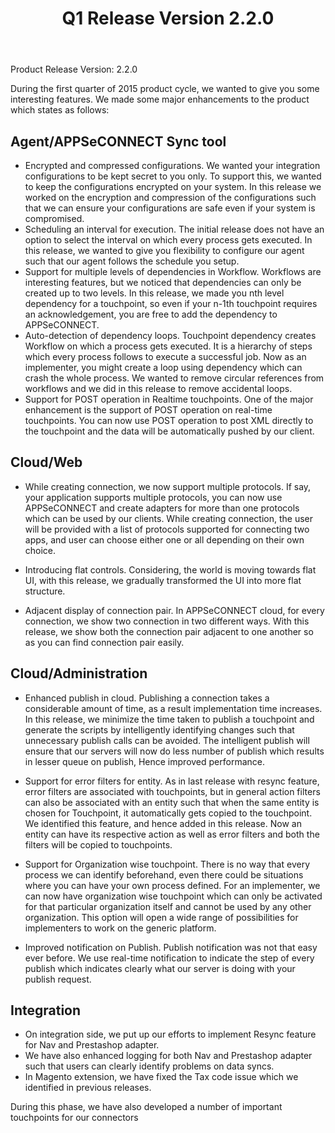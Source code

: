﻿---
title: "Q1 Release Version 2.2.0"
toc: true
tag: developers
category: "release-notes"
menus: 
    2015Release:
        title: "Q1 V 2.2.0"
        weight: 4
        icon: fa fa-wpexplorer
        identifier: 2015Q1Release
---

Product Release Version: 2.2.0 

During the first quarter of 2015 product cycle, we wanted to give you some
interesting features. We made some major enhancements to the product which states as follows:  

## Agent/APPSeCONNECT Sync tool

* Encrypted and compressed configurations. We wanted your integration configurations to be kept 
secret to you only. To support this, we wanted to keep the configurations encrypted on your system. 
In this release we worked on the encryption and compression of the configurations such that we can 
ensure your configurations are safe even if your system is compromised.  
* Scheduling an interval for execution. The initial release does not have an option to select the 
interval on which every process gets executed. In this release, we wanted to give you flexibility 
to configure our agent such that our agent follows the schedule you setup.  
* Support for multiple levels of dependencies in Workflow. Workflows are interesting features, 
but we noticed that dependencies can only be created up to two levels. In this release, 
we made you nth level dependency for a touchpoint, so even if your n-1th touchpoint requires an 
acknowledgement, you are free to add the dependency to APPSeCONNECT.  
* Auto-detection of dependency loops. Touchpoint dependency creates Workflow on which a 
process gets executed. It is a hierarchy of steps which every process follows to execute 
a successful job. Now as an implementer, you might create a loop using dependency which 
can crash the whole process. We wanted to remove circular references from workflows and 
we did in this release to remove accidental loops.  
* Support for POST operation in Realtime touchpoints. One of the major enhancement is the 
support of POST operation on real-time touchpoints. You can now use POST operation to post 
XML directly to the touchpoint and the data will be automatically pushed by our client.  

## Cloud/Web

* While creating connection, we now support multiple protocols. If say, your application 
supports multiple protocols, you can now use APPSeCONNECT and create adapters for more 
than one protocols which can be used by our clients. While creating connection, the user 
will be provided with a list of protocols supported for connecting two apps, and user can 
choose either one or all depending on their own choice.

* Introducing flat controls. Considering, the world is moving towards flat UI, with this 
release, we gradually transformed the UI into more flat structure.

* Adjacent display of connection pair. In APPSeCONNECT cloud, for every connection, we 
show two connection in two different ways. With this release, we show both the connection 
pair adjacent to one another so as you can find connection pair easily.

## Cloud/Administration

* Enhanced publish in cloud. Publishing a connection takes a considerable amount of time, 
as a result implementation time increases. In this release, we minimize the time taken 
to publish a touchpoint and generate the scripts by intelligently identifying changes 
such that unnecessary publish calls can be avoided. The intelligent publish will ensure 
that our servers will now do less number of publish which results in lesser queue on publish, 
Hence improved performance.  

* Support for error filters for entity. As in last release with resync feature, error filters are 
associated with touchpoints, but in general action filters can also be associated with an entity 
such that when the same entity is chosen for Touchpoint, it automatically gets copied to the touchpoint.   We identified this feature, and hence added in this release. Now an entity can have its respective action as well as error filters and both the filters will be copied to touchpoints.
* Support for Organization wise touchpoint. There is no way that every process we can identify 
beforehand, even there could be situations where you can have your own process defined. 
For an implementer, we can now have organization wise touchpoint which can only be activated 
for that particular organization itself and cannot be used by any other organization. 
This option will open a wide range of possibilities for implementers to work on the generic platform.  
* Improved notification on Publish. Publish notification was not that easy ever before. 
We use real-time notification to indicate the step of every publish which indicates clearly 
what our server is doing with your publish request.  

## Integration

* On integration side, we put up our efforts to implement Resync feature for Nav and Prestashop adapter.
* We have also enhanced logging for both Nav and Prestashop adapter such that users can clearly identify problems on data syncs.
* In Magento extension, we have fixed the Tax code issue which we identified in previous releases.

During this phase, we have also developed a number of important touchpoints for our connectors